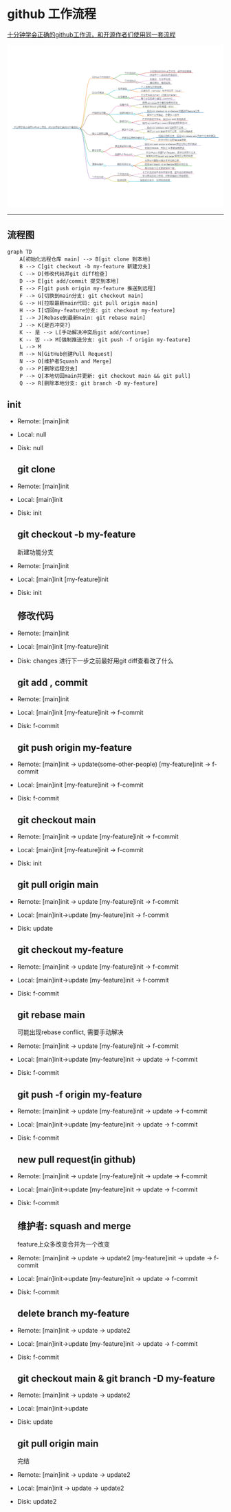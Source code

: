 # github 工作流程

[十分钟学会正确的github工作流，和开源作者们使用同一套流程](https://www.bilibili.com/video/BV19e4y1q7JJ)

![alt text](思维导图.png)

--------------------------------------------------------------------------------

## 流程图

```mermaid
graph TD
    A[初始化远程仓库 main] --> B[git clone 到本地]
    B --> C[git checkout -b my-feature 新建分支]
    C --> D[修改代码并git diff检查]
    D --> E[git add/commit 提交到本地]
    E --> F[git push origin my-feature 推送到远程]
    F --> G[切换到main分支: git checkout main]
    G --> H[拉取最新main代码: git pull origin main]
    H --> I[切回my-feature分支: git checkout my-feature]
    I --> J[Rebase到最新main: git rebase main]
    J --> K{是否冲突?}
    K -- 是 --> L[手动解决冲突后git add/continue]
    K -- 否 --> M[强制推送分支: git push -f origin my-feature]
    L --> M
    M --> N[GitHub创建Pull Request]
    N --> O[维护者Squash and Merge]
    O --> P[删除远程分支]
    P --> Q[本地切回main并更新: git checkout main && git pull]
    Q --> R[删除本地分支: git branch -D my-feature]
```

## init

- Remote: [main]init
- Local: null
- Disk: null

  ## git clone

- Remote: [main]init
- Local: [main]init
- Disk: init

  ## git checkout -b my-feature

   新建功能分支
- Remote: [main]init
- Local: [main]init [my-feature]init
- Disk: init

  ## 修改代码

- Remote: [main]init
- Local: [main]init [my-feature]init
- Disk: changes 进行下一步之前最好用git diff查看改了什么

  ## git add , commit

- Remote: [main]init
- Local: [main]init [my-feature]init -> f-commit
- Disk: f-commit

  ## git push origin my-feature

- Remote: [main]init -> update(some-other-people) [my-feature]init -> f-commit
- Local: [main]init [my-feature]init -> f-commit
- Disk: f-commit

  ## git checkout main

- Remote: [main]init -> update [my-feature]init -> f-commit
- Local: [main]init [my-feature]init -> f-commit
- Disk: init

  ## git pull origin main

- Remote: [main]init -> update [my-feature]init -> f-commit
- Local: [main]init->update [my-feature]init -> f-commit
- Disk: update

  ## git checkout my-feature

- Remote: [main]init -> update [my-feature]init -> f-commit
- Local: [main]init->update [my-feature]init -> f-commit
- Disk: f-commit

  ## git rebase main

   可能出现rebase conflict, 需要手动解决
- Remote: [main]init -> update [my-feature]init -> f-commit
- Local: [main]init->update [my-feature]init -> update -> f-commit
- Disk: f-commit

  ## git push -f origin my-feature

- Remote: [main]init -> update [my-feature]init -> update -> f-commit
- Local: [main]init->update [my-feature]init -> update -> f-commit
- Disk: f-commit

  ## new pull request(in github)

- Remote: [main]init -> update [my-feature]init -> update -> f-commit
- Local: [main]init->update [my-feature]init -> update -> f-commit
- Disk: f-commit

  ## 维护者: squash and merge

   feature上众多改变合并为一个改变
- Remote: [main]init -> update -> update2 [my-feature]init -> update -> f-commit
- Local: [main]init->update [my-feature]init -> update -> f-commit
- Disk: f-commit

  ## delete branch my-feature

- Remote: [main]init -> update -> update2
- Local: [main]init->update [my-feature]init -> update -> f-commit
- Disk: f-commit

  ## git checkout main & git branch -D my-feature

- Remote: [main]init -> update -> update2
- Local: [main]init->update
- Disk: update

  ## git pull origin main

   完结
- Remote: [main]init -> update -> update2
- Local: [main]init -> update -> update2
- Disk: update2
